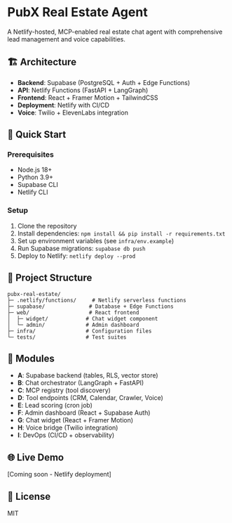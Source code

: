 # PubX Real Estate Agent

A Netlify-hosted, MCP-enabled real estate chat agent with comprehensive lead management and voice capabilities.

## 🏗️ Architecture

- **Backend**: Supabase (PostgreSQL + Auth + Edge Functions)
- **API**: Netlify Functions (FastAPI + LangGraph)
- **Frontend**: React + Framer Motion + TailwindCSS
- **Deployment**: Netlify with CI/CD
- **Voice**: Twilio + ElevenLabs integration

## 🚀 Quick Start

### Prerequisites
- Node.js 18+
- Python 3.9+
- Supabase CLI
- Netlify CLI

### Setup
1. Clone the repository
2. Install dependencies: `npm install && pip install -r requirements.txt`
3. Set up environment variables (see `infra/env.example`)
4. Run Supabase migrations: `supabase db push`
5. Deploy to Netlify: `netlify deploy --prod`

## 📁 Project Structure

```
pubx-real-estate/
├─ .netlify/functions/     # Netlify serverless functions
├─ supabase/              # Database + Edge Functions
├─ web/                   # React frontend
│  ├─ widget/            # Chat widget component
│  └─ admin/             # Admin dashboard
├─ infra/                # Configuration files
└─ tests/                # Test suites
```

## 🔧 Modules

- **A**: Supabase backend (tables, RLS, vector store)
- **B**: Chat orchestrator (LangGraph + FastAPI)
- **C**: MCP registry (tool discovery)
- **D**: Tool endpoints (CRM, Calendar, Crawler, Voice)
- **E**: Lead scoring (cron job)
- **F**: Admin dashboard (React + Supabase Auth)
- **G**: Chat widget (React + Framer Motion)
- **H**: Voice bridge (Twilio integration)
- **I**: DevOps (CI/CD + observability)

## 🌐 Live Demo

[Coming soon - Netlify deployment]

## 📝 License

MIT 